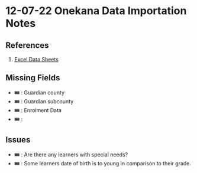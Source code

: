 # 12-07-22 Onekana Data Importation Notes

## References
1. [Excel Data Sheets](https://drive.google.com/drive/folders/16D6hMxkwqScn8slj3hP0y3lkx2ZpNtaX?usp=sharing)

## Missing Fields
- 🎟️ : Guardian county 
- 🎟️ : Guardian subcounty
- 🎟️ : Enrolment Data
- 🎟️ : 

## Issues
- 🎟️ : Are there any learners with special needs? 
- 🎟️ : Some learners date of birth is to young in comparison to their grade. 

